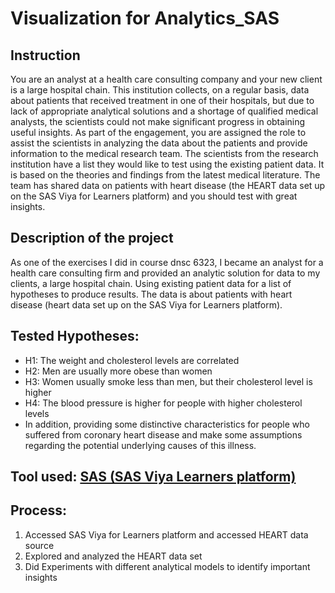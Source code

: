 # Visualization for Analytics_SAS

## Instruction
You are an analyst at a health care consulting company and your new client is a large hospital chain. This institution collects, on a regular basis, data about patients that received treatment in one of their hospitals, but due to lack of appropriate analytical solutions and a shortage of qualified medical analysts, the scientists could not make significant progress in obtaining useful insights. As part of the engagement, you are assigned the role to assist the scientists in analyzing the data about the patients and provide information to the medical research team. The scientists from the research institution have a list they would like to test using the existing patient data. It is based on the theories and findings from the latest medical literature. The team has shared data on patients with heart disease (the HEART data set up on the SAS Viya for Learners platform) and you should test with great insights.

## Description of the project
As one of the exercises I did in course dnsc 6323, I became an analyst for a health care consulting firm and provided an analytic solution for data to my clients, a large hospital chain. Using existing patient data for a list of hypotheses to produce results. The data is about patients with heart disease (heart data set up on the SAS Viya for Learners platform).

## Tested Hypotheses:
* H1: The weight and cholesterol levels are correlated
* H2: Men are usually more obese than women
* H3: Women usually smoke less than men, but their cholesterol level is higher
* H4: The blood pressure is higher for people with higher cholesterol levels
* In addition, providing some distinctive characteristics for people who suffered from coronary heart disease and make some assumptions regarding the potential underlying causes of this illness.

## Tool used: [SAS (SAS Viya Learners platform)](https://www.sas.com/en_us/software/viya-for-learners.html)

## Process:
1) Accessed SAS Viya for Learners platform and accessed HEART data source 
2) Explored and analyzed the HEART data set
3) Did Experiments with different analytical models to identify important insights
